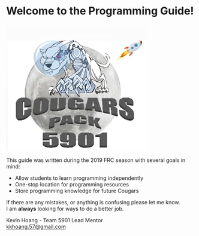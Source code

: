 # Welcome to the Programming Guide!

![](img/Logo.JPG)

This guide was written during the 2019 FRC season with several goals in mind:   

* Allow students to learn programming independently
* One-stop location for programming resources
* Store programming knowledge for future Cougars

If there are any mistakes, or anything is confusing please let me know.   
I am **always** looking for ways to do a better job.


Kevin Hoang - Team 5901 Lead Mentor    
kkhoang.57@gmail.com   


